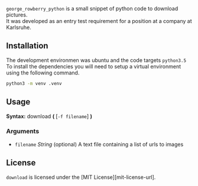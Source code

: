 
`george_rowberry_python` is a small snippet of python code to download pictures.  
It was developed as an entry test requirement for a position at a company at Karlsruhe.

## Installation

The development environmen was ubuntu and the code targets `python3.5`  
To install the dependencies you will need to setup a virtual environment using the following command.

``` sh
python3 -m venv .venv
```

## Usage

**Syntax:** download **(** [`-f filename`] **)**

### Arguments

* `filename` *String* (optional)
A text file containing a list of urls to images

## License

`download` is licensed under the [MIT License][mit-license-url].
